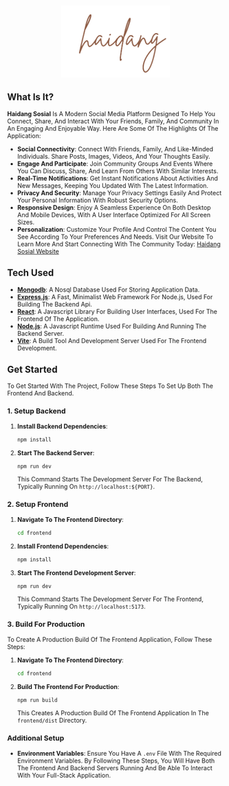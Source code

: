 <div align="center" width="50%">
  <img style="width:50%" src="/frontend/public/logo.png" alt="Logo">
</div>

## What Is It?
**Haidang Sosial** Is A Modern Social Media Platform Designed To Help You Connect, Share, And Interact With Your Friends, Family, And Community In An Engaging And Enjoyable Way. Here Are Some Of The Highlights Of The Application:
- **Social Connectivity**: Connect With Friends, Family, And Like-Minded Individuals. Share Posts, Images, Videos, And Your Thoughts Easily.
- **Engage And Participate**: Join Community Groups And Events Where You Can Discuss, Share, And Learn From Others With Similar Interests.
- **Real-Time Notifications**: Get Instant Notifications About Activities And New Messages, Keeping You Updated With The Latest Information.
- **Privacy And Security**: Manage Your Privacy Settings Easily And Protect Your Personal Information With Robust Security Options.
- **Responsive Design**: Enjoy A Seamless Experience On Both Desktop And Mobile Devices, With A User Interface Optimized For All Screen Sizes.
- **Personalization**: Customize Your Profile And Control The Content You See According To Your Preferences And Needs.
Visit Our Website To Learn More And Start Connecting With The Community Today: [Haidang Sosial Website](https://haidang-sosial.onrender.com/)

## Tech Used
- **[Mongodb](https://www.mongodb.com/)**: A Nosql Database Used For Storing Application Data.
- **[Express.js](https://expressjs.com/)**: A Fast, Minimalist Web Framework For Node.js, Used For Building The Backend Api.
- **[React](https://reactjs.org/)**: A Javascript Library For Building User Interfaces, Used For The Frontend Of The Application.
- **[Node.js](https://nodejs.org/)**: A Javascript Runtime Used For Building And Running The Backend Server.
- **[Vite](https://vitejs.dev/)**: A Build Tool And Development Server Used For The Frontend Development.

## Get Started
To Get Started With The Project, Follow These Steps To Set Up Both The Frontend And Backend.

### 1. Setup Backend
1. **Install Backend Dependencies**:
    ```bash
    npm install
    ```
2. **Start The Backend Server**:
    ```bash
    npm run dev
    ```
    This Command Starts The Development Server For The Backend, Typically Running On `http://localhost:${PORT}`.
### 2. Setup Frontend
1. **Navigate To The Frontend Directory**:
    ```bash
    cd frontend
    ```
2. **Install Frontend Dependencies**:
    ```bash
    npm install
    ```
3. **Start The Frontend Development Server**:
    ```bash
    npm run dev
    ```
    This Command Starts The Development Server For The Frontend, Typically Running On `http://localhost:5173`.
### 3. Build For Production
To Create A Production Build Of The Frontend Application, Follow These Steps:
1. **Navigate To The Frontend Directory**:
    ```bash
    cd frontend
    ```
2. **Build The Frontend For Production**:
    ```bash
    npm run build
    ```
    This Creates A Production Build Of The Frontend Application In The `frontend/dist` Directory.
   
### Additional Setup
- **Environment Variables**: Ensure You Have A `.env` File With The Required Environment Variables.
By Following These Steps, You Will Have Both The Frontend And Backend Servers Running And Be Able To Interact With Your Full-Stack Application.
